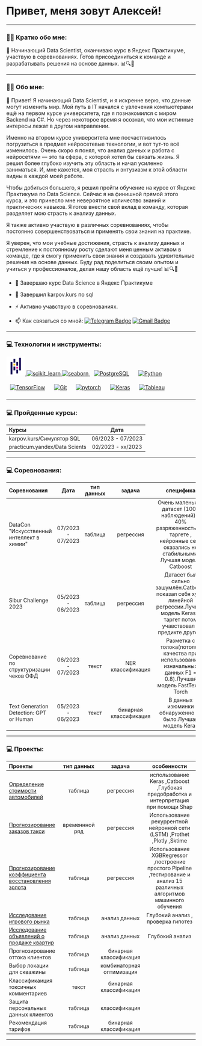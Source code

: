 
# Привет, меня зовут Алексей!

---

### :man_technologist: Кратко обо мне:
👋 Начинающий Data Scientist, оканчиваю курс в Яндекс Практикуме, участвую в соревнованиях. Готов присоединиться к команде и разрабатывать решения на основе данных. 📊🔍🚀

---

### :man_technologist: Обо мне:

👋 Привет! Я начинающий Data Scientist, и я искренне верю, что данные могут изменить мир. Мой путь в IT начался с увлечения компьютерами ещё на первом курсе университета, где я познакомился с миром Backend на C#. Но через некоторое время я осознал, что мои истинные интересы лежат в другом направлении.

Именно на втором курсе университета мне посчастливилось погрузиться в предмет нейросетевые технологии, и вот тут-то всё изменилось. Очень скоро я понял, что анализ данных и работа с нейросетями — это та сфера, с которой хотел бы связать жизнь. Я решил более глубоко изучить эту область и начал усиленно заниматься. И, мне кажется, моя страсть и энтузиазм к этой области видны в каждой моей работе.

Чтобы добиться большего, я решил пройти обучение на курсе от Яндекс Практикума по Data Science. Сейчас я на финишной прямой этого курса, и это принесло мне невероятное количество знаний и практических навыков. Я готов внести свой вклад в команду, которая разделяет мою страсть к анализу данных.

Я также активно участвую в различных соревнованиях, чтобы постоянно совершенствоваться и применять свои знания на практике.

Я уверен, что мои учебные достижения, страсть к анализу данных и стремление к постоянному росту сделают меня ценным активом в команде, где я смогу применить свои знания и создавать удивительные решения на основе данных. Буду рад поделиться своим опытом и учиться у профессионалов, делая нашу область ещё лучше! 📊🔍🚀

- :telescope: Завершаю курс Data Science в Яндекс Практикуме

- :seedling: Завершил karpov.kurs по sql

- :zap: Активно учавствую в соревнованиях.

- :mailbox: Как связаться со мной: [![Telegram Badge](https://img.shields.io/badge/-kurilov-blue?style=flat&logo=Telegram&logoColor=white)](https://t.me/Ale760k) [![Gmail Badge](https://img.shields.io/badge/-Gmail-red?style=flat&logo=Gmail&logoColor=white)](mailto:760.5024@gmail.com)

---

### 💻 Технологии и инструменты:

<p align="left"> <a href="https://pandas.pydata.org/" target="_blank" rel="noreferrer"> <img src="https://raw.githubusercontent.com/devicons/devicon/2ae2a900d2f041da66e950e4d48052658d850630/icons/pandas/pandas-original.svg" alt="pandas" width="50" height="50"/> </a><a href="https://scikit-learn.org/" target="_blank" rel="noreferrer"> <img src="https://upload.wikimedia.org/wikipedia/commons/0/05/Scikit_learn_logo_small.svg" alt="scikit_learn" width="50" height="50"/> </a> <a href="https://seaborn.pydata.org/" target="_blank" rel="noreferrer"> <img src="https://seaborn.pydata.org/_images/logo-mark-lightbg.svg" alt="seaborn" width="50" height="50"/> </a>
<a href="https://www.postgresql.org/" target="_blank"><img style="margin: 10px" src="https://profilinator.rishav.dev/skills-assets/postgresql-original-wordmark.svg" alt="PostgreSQL" height="50" /></a>  
<a href="https://www.python.org/" target="_blank"><img style="margin: 10px" src="https://profilinator.rishav.dev/skills-assets/python-original.svg" alt="Python" height="50" /></a>  
<a href="https://www.tensorflow.org/" target="_blank"><img style="margin: 10px" src="https://profilinator.rishav.dev/skills-assets/tensorflow-icon.svg" alt="TensorFlow" height="50" /></a>  
<a href="https://github.com/" target="_blank"><img style="margin: 10px" src="https://profilinator.rishav.dev/skills-assets/git-scm-icon.svg" alt="Git" height="50" /></a>  
<a href="https://pytorch.org/" target="_blank"><img style="margin: 10px" src="https://profilinator.rishav.dev/skills-assets/pytorch-icon.svg" alt="pytorch" height="50" /></a>  
<a href="https://keras.io/" target="_blank"><img style="margin: 10px" src="https://profilinator.rishav.dev/skills-assets/keras.png" alt="Keras" height="50" /></a>  
<a href="https://www.tableau.com/" target="_blank"><img style="margin: 10px" src="https://profilinator.rishav.dev/skills-assets/tableau.svg" alt="Tableau" height="50" /></a>  </p>

---

 ### 💻 Пройденные курсы:

| Курсы                                                           | Дата              |
|:----------------------------------------------------------------| :---------------: |
| karpov.kurs/Симулятор SQL                                       | 06/2023 - 07/2023 |
| practicum.yandex/Data Scients                                   | 02/2023 - xx/2023 |

--- 

 ### 💻 Соревнования:

| Соревнования                              | Дата              | тип данных | задача                 | специфика |
|:------------------------------------------| :---------------: | :--------: | :---------------------:| :---------: |
| DataCon "Искусственный интеллект в химии" | 07/2023 - 07/2023 | таблица    | регрессия              |Очень маленький датасет (1000 наблюдений) с 40% разряженностью в таргете , нейронные сети оказались не стабильными. Лучшая модель Catboost|
| Sibur Challenge 2023                      | 05/2023 - 06/2023 | таблица    | регрессия              |Датасет был сильно зашумлён.Catboost показал себя хуже линейной регрессии.Лучшая модель Keras.1 таргет потом учавствовал в предикте другого|
| Соревнование по структуризации чеков ОФД  | 06/2023 - 07/2023 | текст      | NER классификация      |Разметка с толока(потолок качества при использование изначальных данных F1 = 0.8).Лучшая модель FastText + Torch|
| Text Generation Detection: GPT or Human   | 05/2023 - 06/2023 | текст      | бинарная классификация |В данных изюминки обнаруженно не было.Лучшая модель Keras|

--- 

 ### 💻 Проекты:

| Проекты                                     | тип данных     | задача                    | особенности |
| :-------------------------------------------| :------------: | :-----------------------: | :---------: |
| <a href=https://github.com/verydirtyhands/the_cost_of_cars.git>Определение стоимости автомобилей </a>  | таблица | регрессия | использование Keras ,Catboost ,Глубокая предобработка и интерпретация при помощи Shap |
| <a href=https://github.com/verydirtyhands/taxi_counter.git>Прогнозирование заказов такси </a>              | временнной ряд | регрессия                 | Использование рекуррентной нейронной сети (LSTM) ,Prothet ,Plotly ,Sktime            |
| <a href=https://github.com/verydirtyhands/gold_project.git>Прогнозирование коэффициента восстановления золота</a>| таблица        | регрессия                 | Использование XGBRegressor ,построение простого Pipeline ,тестирование и анализ 15 различных алгоритмов машинного обучения|
| <a href=https://github.com/verydirtyhands/gaming_market.git>Исследование игрового рынка </a>               | таблица        | анализ данных             | Глубокий анализ , проверка гипотез |
| <a href=https://github.com/verydirtyhands/flat.git>Исследование объявлений о продаже квартир </a>   | таблица        | анализ данных             | Глубокий анализ   |
| Прогнозирование оттока клиентов             | таблица        | бинарная классификация    |    |
| Выбор локации для скважины                  | таблица        | комбинаторная оптимизация |    |
| Классификаиция токсичных комментариев       | текст          | бинарная классификация    |    |
| Защита персональных данных клиентов         | таблица        | классификация             |    |
| Рекомендация тарифов                        | таблица        | бинарная классификация    |    |

--- 
